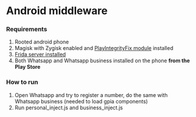 # Android middleware

### Requirements

1. Rooted android phone
2. Magisk with Zygisk enabled and [PlayIntegrityFix module](https://github.com/chiteroman/PlayIntegrityFix) installed
3. [Frida server installed](https://frida.re/docs/android/)
4. Both Whatsapp and Whatsapp business installed on the phone **from the Play Store**

### How to run

1. Open Whatsapp and try to register a number, do the same with Whatsapp business (needed to load gpia components)
2. Run personal_inject.js and business_inject.js
